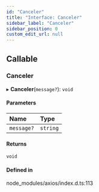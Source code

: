 ```yaml
---
id: "Canceler"
title: "Interface: Canceler"
sidebar_label: "Canceler"
sidebar_position: 0
custom_edit_url: null
---
```


## Callable

### Canceler

▸ **Canceler**(`message?`): `void`

#### Parameters

| Name | Type |
| :------ | :------ |
| `message?` | `string` |

#### Returns

`void`

#### Defined in

node_modules/axios/index.d.ts:113
